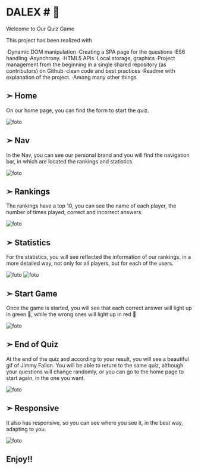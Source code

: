 # DALEX # 🤘
Welcome to Our Quiz Game

This project has been realized with

·Dynamic DOM manipulation
·Creating a SPA page for the questions
·ES6 handling
·Asynchrony.
·HTML5 APIs
·Local storage, graphics 
·Project management from the beginning in a single shared repository (as contributors) on Github
·clean code and best practices
·Readme with explanation of the project.
·Among many other things



## ➣ Home ##
On our home page, you can find the form to start the quiz.

![foto](../proyecto-quiz/Assets/Readme/Home.gif)

## ➣ Nav ##
In the Nav, you can see our personal brand and you will find the navigation bar, in which are located the rankings and statistics.

![foto](../proyecto-quiz/Assets/Readme/Nav.gif)

## ➣ Rankings ##
The rankings have a top 10, you can see the name of each player, the number of times played, correct and incorrect answers.

![foto](../proyecto-quiz/Assets/Readme/Classification.gif)

## ➣ Statistics ##
For the statistics, you will see reflected the information of our rankings, in a more detailed way, not only for all players, but for each of the users.

![foto](../proyecto-quiz/Assets/Readme/Stats.gif)
![foto](../proyecto-quiz/Assets/Readme/User%20stats.gif)

## ➣ Start Game ##
Once the game is started, you will see that each correct answer will light up in green 🙂, while the wrong ones will light up in red 🙁

![foto](../proyecto-quiz/Assets/Readme/Answers.gif)

## ➣ End of Quiz ##
At the end of the quiz and according to your result, you will see a beautiful gif of Jimmy Fallon.
You will be able to return to the same quiz, although your questions will change randomly, or you can go to the home page to start again, in the one you want. 

![foto](../proyecto-quiz/Assets/Readme/Finish.gif)

## ➣ Responsive ##
It also has responsive, so you can see where you see it, in the best way, adapting to you.

![foto](../proyecto-quiz/Assets/Readme/Responsive.gif)

## Enjoy!! ##